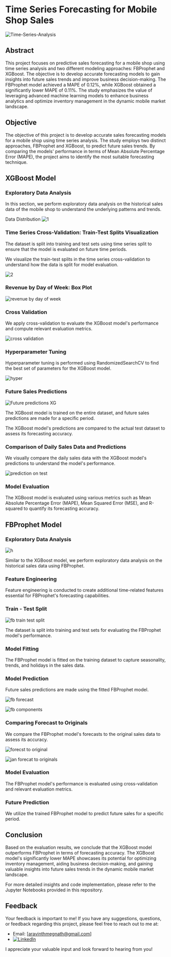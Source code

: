 # Time Series Forecasting for Mobile Shop Sales

![Time-Series-Analysis](https://github.com/Aravinth-Megnath/Time-Series-Forecasting/assets/120720408/dfb7e257-dc8a-48cc-a856-850fccadb318)

## Abstract

This project focuses on predictive sales forecasting for a mobile shop using time series analysis and two different modeling approaches: FBProphet and XGBoost. The objective is to develop accurate forecasting models to gain insights into future sales trends and improve business decision-making. The FBProphet model achieved a MAPE of 0.12%, while XGBoost obtained a significantly lower MAPE of 0.11%. The study emphasizes the value of leveraging advanced machine learning models to enhance business analytics and optimize inventory management in the dynamic mobile market landscape.

## Objective

The objective of this project is to develop accurate sales forecasting models for a mobile shop using time series analysis. The study employs two distinct approaches, FBProphet and XGBoost, to predict future sales trends. By comparing the models' performance in terms of Mean Absolute Percentage Error (MAPE), the project aims to identify the most suitable forecasting technique.

## XGBoost Model

### Exploratory Data Analysis

In this section, we perform exploratory data analysis on the historical sales data of the mobile shop to understand the underlying patterns and trends.

Data Distribution
![1](https://github.com/Aravinth-Megnath/Time-Series-Forecasting/assets/120720408/9cbd80a0-35d8-4228-9075-1b235298551b)

### Time Series Cross-Validation: Train-Test Splits Visualization

The dataset is split into training and test sets using time series split to ensure that the model is evaluated on future time periods.

We visualize the train-test splits in the time series cross-validation to understand how the data is split for model evaluation.

![2](https://github.com/Aravinth-Megnath/Time-Series-Forecasting/assets/120720408/772d7fd4-8a24-4249-a9cd-2c03022b0976)

### Revenue by Day of Week: Box Plot

![revenue by day of week](https://github.com/Aravinth-Megnath/Time-Series-Forecasting/assets/120720408/ee7250dd-2b3c-4abf-9fa4-adb6c11e2371)

### Cross Validation

We apply cross-validation to evaluate the XGBoost model's performance and compute relevant evaluation metrics.

![cross validation](https://github.com/Aravinth-Megnath/Time-Series-Forecasting/assets/120720408/076d8aaf-1d4c-4d6c-85b0-48ae64d817ba)

### Hyperparameter Tuning

Hyperparameter tuning is performed using RandomizedSearchCV to find the best set of parameters for the XGBoost model.

![hyper](https://github.com/Aravinth-Megnath/Time-Series-Forecasting/assets/120720408/ce563cd1-7da2-4878-b7ae-3cc0b4c64120)

### Future Sales Predictions

![Future predictions XG](https://github.com/Aravinth-Megnath/Time-Series-Forecasting/assets/120720408/a0b4f193-eb39-41bc-8a86-7d9ecc8f10ad)

The XGBoost model is trained on the entire dataset, and future sales predictions are made for a specific period.

The XGBoost model's predictions are compared to the actual test dataset to assess its forecasting accuracy.

### Comparison of Daily Sales Data and Predictions

We visually compare the daily sales data with the XGBoost model's predictions to understand the model's performance.

![prediction on test](https://github.com/Aravinth-Megnath/Time-Series-Forecasting/assets/120720408/dd97776d-aeb4-4f97-92c3-a4290a44d0d8)

### Model Evaluation

The XGBoost model is evaluated using various metrics such as Mean Absolute Percentage Error (MAPE), Mean Squared Error (MSE), and R-squared to quantify its forecasting accuracy.

## FBProphet Model

### Exploratory Data Analysis

![h](https://github.com/Aravinth-Megnath/Time-Series-Forecasting/assets/120720408/ed5c5a83-a75f-450b-9430-97ce0d3ee909)

Similar to the XGBoost model, we perform exploratory data analysis on the historical sales data using FBProphet.

### Feature Engineering

Feature engineering is conducted to create additional time-related features essential for FBProphet's forecasting capabilities.

### Train - Test Split

![fb train test split](https://github.com/Aravinth-Megnath/Time-Series-Forecasting/assets/120720408/4ee504e4-d2e1-41c6-91a6-af14b7371f78)

The dataset is split into training and test sets for evaluating the FBProphet model's performance.

### Model Fitting

The FBProphet model is fitted on the training dataset to capture seasonality, trends, and holidays in the sales data.

### Model Prediction

Future sales predictions are made using the fitted FBProphet model.

![fb forecast](https://github.com/Aravinth-Megnath/Time-Series-Forecasting/assets/120720408/d3a2a871-f334-49c0-9520-e37a01ec6b8b)

![fb components](https://github.com/Aravinth-Megnath/Time-Series-Forecasting/assets/120720408/201eb5ff-9807-4baf-9a62-0058a5bd1705)

### Comparing Forecast to Originals

We compare the FBProphet model's forecasts to the original sales data to assess its accuracy.

![forecst to original](https://github.com/Aravinth-Megnath/Time-Series-Forecasting/assets/120720408/2d60d64c-8ee1-4b5c-83c5-819d408cdde6)

![jan forecat to originals](https://github.com/Aravinth-Megnath/Time-Series-Forecasting/assets/120720408/80ad3d26-17d8-4588-8d0e-5a49d0812297)

### Model Evaluation

The FBProphet model's performance is evaluated using cross-validation and relevant evaluation metrics.

### Future Prediction

We utilize the trained FBProphet model to predict future sales for a specific period.

## Conclusion

Based on the evaluation results, we conclude that the XGBoost model outperforms FBProphet in terms of forecasting accuracy. The XGBoost model's significantly lower MAPE showcases its potential for optimizing inventory management, aiding business decision-making, and gaining valuable insights into future sales trends in the dynamic mobile market landscape.

For more detailed insights and code implementation, please refer to the Jupyter Notebooks provided in this repository.


## Feedback

Your feedback is important to me! If you have any suggestions, questions, or feedback regarding this project, please feel free to reach out to me at:

- Email: [aravinthmegnath@gmail.com]
- [![LinkedIn](https://img.shields.io/badge/LinkedIn-Connect-blue.svg)](https://www.linkedin.com/in/aravinth-meganathan-200667a1/)

I appreciate your valuable input and look forward to hearing from you!
